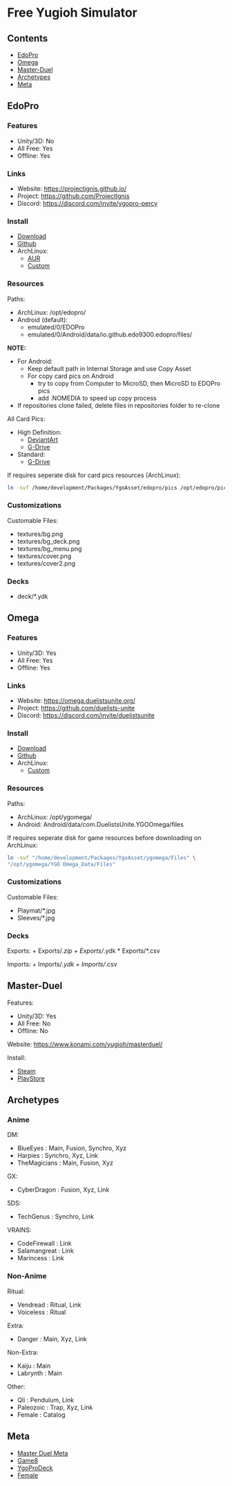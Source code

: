 # Free Yugioh Simulator

## Contents
- [EdoPro](#edopro)
- [Omega](#omega)
- [Master-Duel](#master-duel)
- [Archetypes](#archetypes)
- [Meta](#meta)

## EdoPro

### Features
- Unity/3D: No
- All Free: Yes
- Offline: Yes

### Links
- Website: https://projectignis.github.io/
- Project: https://github.com/ProjectIgnis
- Discord: https://discord.com/invite/ygopro-percy

### Install
- [Download](https://projectignis.github.io/download.html)
- [Github](https://github.com/ProjectIgnis/edopro-assets/releases)
- ArchLinux:
    + [AUR](https://aur.archlinux.org/packages/edopro-bin)
    + [Custom](https://github.com/mekatronik-achmadi/archmate/tree/main/pkgbuilds/unused/yugioh/edopro/)

### Resources

Paths:
- ArchLinux: /opt/edopro/
- Android (default):
	+ emulated/0/EDOPro
	+ emulated/0/Android/data/io.github.edo9300.edopro/files/

**NOTE:**
- For Android:
	+ Keep default path in Internal Storage and use Copy Asset
	+ For copy card pics on Android
		+ try to copy from Computer to MicroSD, then MicroSD to EDOPro pics
		+ add .NOMEDIA to speed up copy process
- If repositories clone failed, delete files in repositories folder to re-clone

All Card Pics:
- High Definition:
    + [DeviantArt](https://www.deviantart.com/thong3/art/EDOPRO-HD-BIG-UPDATE-v10-7-ALL-IN-ONE-1011513809)
    + [G-Drive](https://drive.google.com/drive/folders/17KjpvifyiLf-tCB5zpWC7TQu3AqJgK_V)
- Standard:
    + [G-Drive](https://drive.google.com/file/d/1UdA2UKRk2CjKYwDaWHwJmQj0mjngDjP1)

If requires seperate disk for card pics resources (ArchLinux):

```sh
ln -svf /home/development/Packages/YgoAsset/edopro/pics /opt/edopro/pics
```

### Customizations

Customable Files:
- textures/bg.png
- textures/bg_deck.png
- textures/bg_menu.png
- textures/cover.png
- textures/cover2.png

### Decks
- deck/*.ydk

## Omega

### Features
- Unity/3D: Yes
- All Free: Yes
- Offline: Yes

### Links
- Website: https://omega.duelistsunite.org/
- Project: https://github.com/duelists-unite
- Discord: https://discord.com/invite/duelistsunite

### Install
- [Download](https://omega.duelistsunite.org/)
- [Github](https://github.com/duelists-unite/omega-releases/releases/)
- ArchLinux:
    + [Custom](https://github.com/mekatronik-achmadi/archmate/tree/main/pkgbuilds/unused/yugioh/ygomega/)

### Resources

Paths:
- ArchLinux: /opt/ygomega/
- Android: Android/data/com.DuelistsUnite.YGOOmega/files

If requires seperate disk for game resources before downloading on ArchLinux:

```sh
ln -svf "/home/development/Packages/YgoAsset/ygomega/Files" \
"/opt/ygomega/YGO Omega_Data/Files"
```

### Customizations

Customable Files:
- Playmat/*.jpg
- Sleeves/*.jpg

### Decks

Exports:
    + Exports/*.zip
    + Exports/*.ydk
    * Exports/*.csv

Imports:
    + Imports/*.ydk
    + Imports/*.csv

## Master-Duel

Features:
- Unity/3D: Yes
- All Free: No
- Offline: No

Website: https://www.konami.com/yugioh/masterduel/

Install:
- [Steam](https://store.steampowered.com/app/1449850/YuGiOh_Master_Duel/)
- [PlayStore](https://play.google.com/store/apps/details?id=jp.konami.masterduel)

## Archetypes

### Anime

DM:
- BlueEyes     : Main, Fusion, Synchro, Xyz
- Harpies      : Synchro, Xyz, Link
- TheMagicians : Main, Fusion, Xyz

GX:
- CyberDragon  : Fusion, Xyz, Link

5DS:
- TechGenus    : Synchro, Link

VRAINS:
- CodeFirewall : Link
- Salamangreat : Link
- Marincess    : Link

### Non-Anime

Ritual:
- Vendread     : Ritual, Link
- Voiceless    : Ritual

Extra:
- Danger       : Main, Xyz, Link

Non-Extra:
- Kaiju        : Main
- Labrynth     : Main

Other:
- Qli          : Pendulum, Link
- Paleozoic    : Trap, Xyz, Link
- Female       : Catalog

## Meta
- [Master Duel Meta](https://www.masterduelmeta.com/)
- [Game8](https://game8.co/games/Yu-Gi-Oh-Master-Duel/)
- [YgoProDeck](https://ygoprodeck.com/)
- [Female](https://www.deviantart.com/primesui/journal/Tier-List-Yu-Gi-Oh-Female-Archetypes-815726528)

